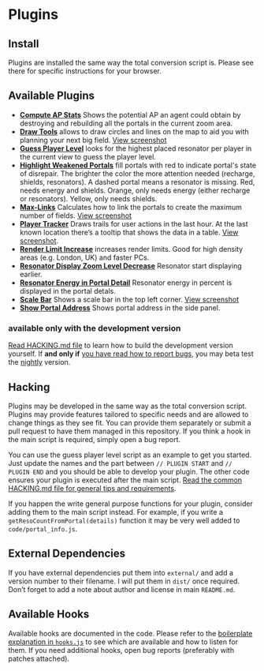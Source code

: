 Plugins
=======

Install
-------
Plugins are installed the same way the total conversion script is. Please see there for specific instructions for your browser.


Available Plugins
-----------------

- [**Compute AP Stats**](https://raw.github.com/Binary-L0G1C/ingress-intel-total-conversion/gh-pages/plugins/compute-ap-stats.user.js) Shows the potential AP an agent could obtain by destroying and rebuilding all the portals in the current zoom area.
- [**Draw Tools**](https://raw.github.com/Binary-L0G1C/ingress-intel-total-conversion/gh-pages/plugins/draw-tools.user.js) allows to draw circles and lines on the map to aid you with planning your next big field. [View screenshot](http://breunigs.github.com/ingress-intel-total-conversion/screenshots/plugin_draw_tools.png)
- [**Guess Player Level**](https://raw.github.com/Binary-L0G1C/ingress-intel-total-conversion/gh-pages/plugins/guess-player-levels.user.js) looks for the highest placed resonator per player in the current view to guess the player level.
- [**Highlight Weakened Portals**](https://raw.github.com/Binary-L0G1C/ingress-intel-total-conversion/gh-pages/plugins/show-portal-weakness.user.js) fill portals with red to indicate portal's state of disrepair. The brighter the color the more attention needed (recharge, shields, resonators). A dashed portal means a resonator is missing.   Red, needs energy and shields. Orange, only needs energy (either recharge or resonators). Yellow, only needs shields.
- [**Max-Links**](https://raw.github.com/Binary-L0G1C/ingress-intel-total-conversion/gh-pages/plugins/max-links.user.js) Calculates how to link the portals to create the maximum number of fields. [View screenshot](http://breunigs.github.com/ingress-intel-total-conversion/screenshots/plugin_max_links.png)
- [**Player Tracker**](https://raw.github.com/Binary-L0G1C/ingress-intel-total-conversion/gh-pages/plugins/player-tracker.user.js) Draws trails for user actions in the last hour. At the last known location there’s a tooltip that shows the data in a table. [View screenshot](http://breunigs.github.com/ingress-intel-total-conversion/screenshots/plugin_player_tracker.png).
- [**Render Limit Increase**](https://raw.github.com/Binary-L0G1C/ingress-intel-total-conversion/gh-pages/plugins/render-limit-increase.user.js) increases render limits. Good for high density areas (e.g. London, UK) and faster PCs.
- [**Resonator Display Zoom Level Decrease**](https://raw.github.com/Binary-L0G1C/ingress-intel-total-conversion/gh-pages/plugins/resonator-display-zoom-level-decrease.user.js) Resonator start displaying earlier.
- [**Resonator Energy in Portal Detail**](https://raw.github.com/Binary-L0G1C/ingress-intel-total-conversion/gh-pages/plugins/reso-energy-pct-in-portal-detail.user.js) Resonator energy in percent is displayed in the portal detals.
- [**Scale Bar**](https://raw.github.com/Binary-L0G1C/ingress-intel-total-conversion/gh-pages/plugins/scale-bar.user.js) Shows a scale bar in the top left corner. [View screenshot](http://breunigs.github.com/ingress-intel-total-conversion/screenshots/plugin_scale_bar.png)
- [**Show Portal Address**](https://raw.github.com/Binary-L0G1C/ingress-intel-total-conversion/gh-pages/plugins/show-address.user.js) Shows portal address in the side panel.

### available only with the development version

[Read HACKING.md file](https://github.com/Binary-L0G1C/ingress-intel-total-conversion/blob/gh-pages/HACKING.md#hacking) to learn how to build the development version yourself. If **and only if** [you have read how to report bugs](https://github.com/Binary-L0G1C/ingress-intel-total-conversion/blob/gh-pages/HACKING.md#how-do-i-report-bugs), you may beta test the [nightly](https://www.dropbox.com/sh/lt9p0s40kt3cs6m/3xzpyiVBnF) version.





Hacking
-------

Plugins may be developed in the same way as the total conversion script. Plugins may provide features tailored to specific needs and are allowed to change things as they see fit. You can provide them separately or submit a pull request to have them managed in this repository.
If you think a hook in the main script is required, simply open a bug report.

You can use the guess player level script as an example to get you started. Just update the names and the part between `// PLUGIN START` and  `// PLUGIN END` and you should be able to develop your plugin. The other code ensures your plugin is executed after the main script. [Read the common HACKING.md file for general tips and requirements](https://github.com/Binary-L0G1C/ingress-intel-total-conversion/blob/gh-pages/HACKING.md#hacking).

If you happen the write general purpose functions for your plugin, consider adding them to the main script instead. For example, if you write a `getResoCountFromPortal(details)` function it may be very well added to `code/portal_info.js`.

External Dependencies
---------------------

If you have external dependencies put them into `external/` and add a version number to their filename. I will put them in `dist/` once required. Don’t forget to add a note about author and license in main `README.md`.


Available Hooks
---------------

Available hooks are documented in the code. Please refer to the [boilerplate explanation in `hooks.js`](https://raw.github.com/Binary-L0G1C/ingress-intel-total-conversion/gh-pages/code/hooks.js) to see which are available and how to listen for them. If you need additional hooks, open bug reports (preferably with patches attached).
